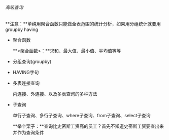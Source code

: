 ###### 高级查询

**注意：**单纯用聚合函数只能做全表范围的统计分析，如果用分组统计就要用groupby having

- 聚合函数

  **<聚合函数>：**求和、最大值、最小值、平均值等等

- 分组查询(groupby)

- HAVING字句

- 多表连接查询

  内连接、外连接、以及多表查询的多种方法

- 子查询

  单行子查询、多行子查询、where子查询、from子查询、select子查询

  **举个栗子：**查询比史密斯工资高的员工？首先不知道史密斯工资要查出来并作为查询条件 















